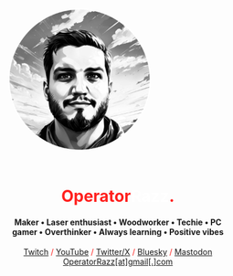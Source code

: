 <div class="container" style="display: flex;
    justify-content: center;
    align-items: center;
    height: 100vh; /* 100% of the viewport height */">
  <div class="content" style="text-align: center; /* Optional: Center text within the container */
    max-width: 80%; /* Optional: Limit content width */">
<div style="display: flex; flex-wrap: wrap; align-items: center;">
  <div style="flex: 0 auto; padding: 10px; box-sizing: border-box;">
    <img src="/assets/images/operatorrazz.png" alt="OperatorRazz" style="border-radius: 50%; width: 250px; height: 250px;" />
  </div>
  <div style="flex: 1; padding: 10px; box-sizing: border-box;">
    <h1><span style="color: #ff201e">Operator</span><span style="color: #ffffff">Razz</span><span style="color: #ff201e">.</span></h1>
    <h4>Maker • Laser enthusiast • Woodworker • Techie • PC gamer • Overthinker • Always learning • Positive vibes</h4>
      <a href="https://www.twitch.tv/operatorrazz">Twitch</a> <span style="color: #ff201e">/</span> <a href="https://www.youtube.com/@operatorrazz/">YouTube</a> <span style="color: #ff201e">/</span> <a href="https://twitter.com/operatorrazz">Twitter/X</a> <span style="color: #ff201e">/</span> <a href="https://bsky.app/profile/operatorrazz.com">Bluesky</a> <span style="color: #ff201e">/</span> <a href="https://mastodon.gamedev.place/@OperatorRazz">Mastodon</a><br>
      <a href="mailto:operatorrazz@gmail.com">OperatorRazz[at]gmail[.]com</a>
  </div>
</div>
  </div>
</div>
